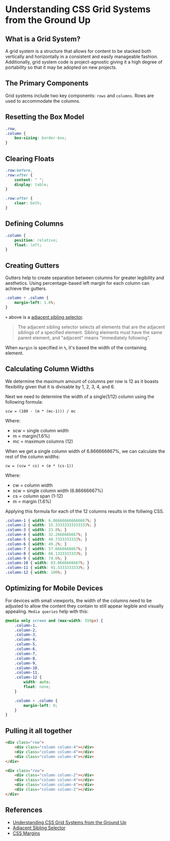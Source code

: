 # Understanding CSS Grid Systems from the Ground Up

## What is a Grid System?

A grid system is a structure that allows for content to be stacked both vertically and horizontally in a consistent and easily manageable fashion. Additionally, grid system code is project-agnostic giving it a high degree of portability so that it may be adopted on new projects.

## The Primary Components

Grid systems include two key components: `rows` and `columns`. Rows are used to accommodate the columns.

## Resetting the Box Model

```css
.row,
.column {
	box-sizing: border-box;
}
```

## Clearing Floats

```css
.row:before,
.row:after {
	content: " ";
	display: table;
}

.row:after {
	clear: both;
}
```

## Defining Columns

```css
.column {
	position: relative;
	float: left;
}
```

## Creating Gutters

Gutters help to create separation between columns for greater legibility and aesthetics. Using percentage-based left margin for each column can achieve the gutters.

```css
.column + .column {
	margin-left: 1.6%;
}
```

`+` above is a [adjacent sibling selector][css1].

> The adjacent sibling selector selects all elements that are the adjacent siblings of a specified element. Sibling elements must have the same parent element, and "adjacent" means "immediately following".

When `margin` is specified in `%`, it's based the width of the containing element.

## Calculating Column Widths

We determine the maximum amount of columns per row is 12 as it boasts flexibility given that it is divisable by 1, 2, 3, 4, and 6. 

Next we need to determine the width of a single(1/12) column using the following formula:

```
scw = (100 - (m * (mc-1))) / mc
```

Where: 

* scw = single column width
* m = margin(1.6%)
* mc = maximum columns (12)

When we get a single column width of 6.866666667%, we can calculate the rest of the column widths:

```
cw = (scw * cs) + (m * (cs-1))
```

Where: 

* cw = column width
* scw = single column width (6.86666667%)
* cs = column span (1-12)
* m = margin (1.6%)

Applying this formula for each of the 12 columns results in the follwing CSS.

```css
.column-1 { width: 6.866666666666667%; }
.column-2 { width: 15.33333333333333%; }
.column-3 { width: 23.8%; }
.column-4 { width: 32.2666666667%; }
.column-5 { width: 40.7333333333%; }
.column-6 { width: 49.2%; }
.column-7 { width: 57.6666666667%; }
.column-8 { width: 66.1333333333%; }
.column-9 { width: 74.6%; }
.column-10 { width: 83.0666666667%; }
.column-11 { width: 91.5333333333%; }
.column-12 { width: 100%; }
```

## Optimizing for Mobile Devices

For devices with small viewports, the width of the columns need to be adjusted to allow the content they contain to still appear legible and visually appealing. `Media queries` help with this: 

```css
@media only screen and (max-width: 550px) {
    .column-1, 
    .column-2, 
    .column-3, 
    .column-4, 
    .column-5, 
    .column-6, 
    .column-7, 
    .column-8, 
    .column-9, 
    .column-10, 
    .column-11, 
    .column-12 {
        width: auto;
        float: none;
    }

    .column + .column {
        margin-left: 0;
    }
}
```

## Pulling it all together

```html
<div class="row">
	<div class="column column-4"></div>
	<div class="column column-4"></div>
	<div class="column column-4"></div>
</div>

<div class="row">
	<div class="column column-2"></div>
	<div class="column column-4"></div>
	<div class="column column-4"></div>
	<div class="column column-2"></div>
</div>
```

## References

* [Understanding CSS Grid Systems from the Ground Up](http://www.sitepoint.com/understanding-css-grid-systems/)
* [Adjacent Sibling Selector][css1]
* [CSS Margins](http://www.w3schools.com/css/css_margin.asp)

[css1]: http://www.w3schools.com/css/css_combinators.asp